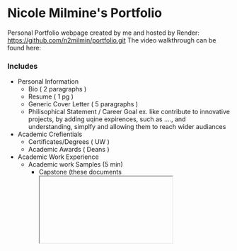 # Nicole Milmine's Portfolio
Personal Portfolio webpage created by me and hosted by Render: https://github.com/n2milmin/portfolio.git
The video walkthrough can be found here: 

### Includes
* Personal Information
  * Bio ( 2 paragraphs ) 
  * Resume ( 1 pg )
  * Generic Cover Letter ( 5 paragraphs )
  * Philisophical Statement / Career Goal
    ex. like contribute to innovative projects, by adding uqine expirences, such as ….,  and understanding, simplfy and allowing them to reach wider audiances
* Academic Crefientials
  * Certificates/Degrees ( UW ) 
  * Academic Awards ( Deans )
* Academic Work Experience
  * Academic work Samples (5 min)
      * Capstone (these documents <iframe>) 
        •	Project Summary
        •	Project Vision
        •	Project/Business Requirements
        •	Project Plan
        •	Requirements Analysis and Design 
        •	Wireframes/Mockups
        •	Status Reports
        •	System Implementation
* Professional Summary
  * Professional Work Samples ( TrueFit, U Remote Plus )
  * Community Service / Volunteer Work (SAM)
  * Copies of Letters of Recommendations 
  * Copies of Awards and Recognition
